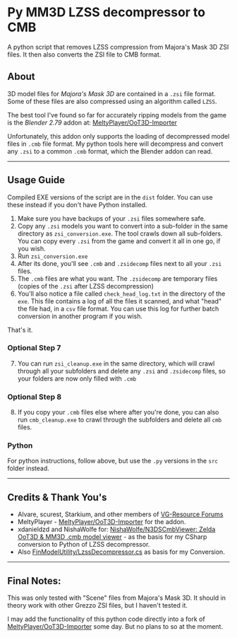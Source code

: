 # Py MM3D LZSS decompressor to CMB
 A python script that removes LZSS compression from Majora's Mask 3D ZSI files. It then also converts the ZSI file to CMB format.

## About
3D model files for *Majora's Mask 3D* are contained in a `.zsi` file format. Some of these files are also compressed using an algorithm called `LZSS`.

The best tool I've found so far for accurately ripping models from the game is the *Blender 2.79* addon at: [MeltyPlayer/OoT3D-Importer](https://github.com/MeltyPlayer/OoT3D-Importer)

Unfortunately, this addon only supports the loading of decompressed model files in `.cmb` file format. My python tools here will decompress and convert any `.zsi` to a common `.cmb` format, which the Blender addon can read.

---

## Usage Guide
Compiled EXE versions of the script are in the `dist` folder. You can use these instead if you don't have Python installed.

1. Make sure you have backups of your `.zsi` files somewhere safe.
2. Copy any `.zsi` models you want to convert into a sub-folder in the same directory as `zsi_conversion.exe`. The tool crawls down all sub-folders. You can copy every `.zsi` from the game and convert it all in one go, if you wish.
3. Run `zsi_conversion.exe`
4. After its done, you'll see `.cmb` and `.zsidecomp` files next to all your `.zsi` files.
5. The `.cmb` files are what you want. The `.zsidecomp` are temporary files (copies of the `.zsi` after LZSS decompression)
6. You'll also notice a file called `check_head_log.txt` in the directory of the `exe`. This file contains a log of all the files it scanned, and what "head" the file had, in a `csv` file format. You can use this log for further batch conversion in another program if you wish.

That's it.

### Optional Step 7
7. You can run `zsi_cleanup.exe` in the same directory, which will crawl through all your subfolders and delete any `.zsi` and `.zsidecomp` files, so your folders are now only filled with `.cmb`

### Optional Step 8
8. If you copy your `.cmb` files else where after you're done, you can also run `cmb_cleanup.exe` to crawl through the subfolders and delete all `cmb` files.

### Python 
For python instructions, follow above, but use the `.py` versions in the `src` folder instead.

---

## Credits & Thank You's
- Alvare, scurest, Starkium, and other members of [VG-Resource Forums](https://www.vg-resource.com/thread-28564-page-28.html)
- MeltyPlayer - [MeltyPlayer/OoT3D-Importer](https://github.com/MeltyPlayer/OoT3D-Importer) for the addon.
- xdanieldzd and NishaWolfe for: [NishaWolfe/N3DSCmbViewer: Zelda OoT3D & MM3D .cmb model viewer](https://github.com/NishaWolfe/N3DSCmbViewer) - as the basis for my CSharp conversion to Python of LZSS decompressor.
- Also [FinModelUtility/LzssDecompressor.cs](https://github.com/MeltyPlayer/FinModelUtility/blob/792c183a42761cc72f4a93dddff2faf607b9e309/FinModelUtility/UniversalModelExtractor/src/platforms/threeDs/tools/LzssDecompressor.cs) as basis for my Conversion.

---

## Final Notes:
This was only tested with "Scene" files from Majora's Mask 3D. It should in theory work with other Grezzo ZSI files, but I haven't tested it.

I may add the functionality of this python code directly into a fork of [MeltyPlayer/OoT3D-Importer](https://github.com/MeltyPlayer/OoT3D-Importer) some day. But no plans to so at the moment.
